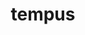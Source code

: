---
title: tempus
meaning: time
ch: 8
pos: nounthird
genitive: temporis
abbgender: n.
abbgender2: meut.
gender: neuter
declension: third
---